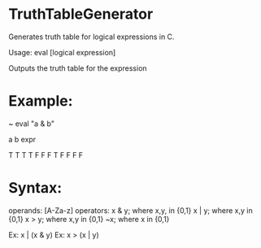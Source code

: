 # TruthTableGenerator
Generates truth table for logical expressions in C.

Usage: eval [logical expression]

Outputs the truth table for the expression

# Example:
~ eval "a & b"

a	b	expr

T	T	T
T	F	F
F	T	F
F	F	F

# Syntax:

operands: 
	[A-Za-z]
operators:
	x & y; where x,y, in {0,1}
	x | y; where x,y in {0,1}
	x > y; where x,y in {0,1}
	~x; where x in {0,1}

Ex: x | (x & y)
Ex: x > (x | y)
